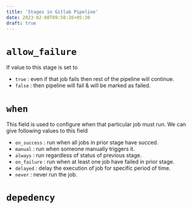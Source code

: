```yaml
---
title: 'Stages in Gitlab Pipeline'
date: 2023-02-08T09:58:26+05:30
draft: true
---
```


# `allow_failure`

If value to this stage is set to

- `true` : even if that job fails then rest of the pipeline will continue.
- `false` : then pipeline will fail & will be marked as failed.

# `when`

This field is used to configure when that particular job must run. We can give following values to this field

- `on_success` : run when all jobs in prior stage have succed.
- `manual` : run when someone manually triggers it.
- `always` : run regardless of status of previous stage.
- `on_failure` : run when at least one job have failed in prior stage.
- `delayed` : delay the execution of job for specific period of time.
- `never` : never run the job.

# `depedency`
